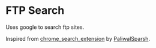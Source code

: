 FTP Search
===========

Uses google to search ftp sites.

Inspired from [chrome_search_extension](https://github.com/NIT-dgp/chrome-search-extension/) by [PaliwalSparsh](https://github.com/PaliwalSparsh).